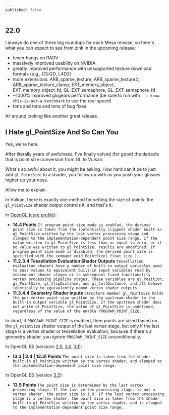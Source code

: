 ```yaml
---
published: false
---
```

## 22.0

I always do one of these big roundups for each Mesa release, so here's what you can expect to see from zink in the upcoming release:
* fewer hangs on RADV
* massively improved usability on NVIDIA
* greatly improved performance with unsupported texture download formats (e.g., CS:GO, L4D2)
* more extensions: ARB_sparse_texture, ARB_sparse_texture2, ARB_sparse_texture_clamp, EXT_memory_object, EXT_memory_object_fd, GL_EXT_semaphore, GL_EXT_semaphore_fd
* ~1000% improved glxgears performance (be sure to run with `--i-know-this-is-not-a-benchmark` to see the real speed)
* tons and tons and tons of bug fixes

All around looking like another great release.

## I Hate gl_PointSize And So Can You
Yes, we're here.

After literally years of awfulness, I've finally solved (for good) the debacle that is point size conversion from GL to Vulkan.

What's so awful about it, you might be asking. How hard can it be to just add `gl_PointSize` to a shader, you follow up with as you push your glasses higher up your nose.

Allow me to explain.

In Vulkan, there is exactly one method for setting the size of points: the `gl_PointSize` shader output controls it, and that's it.

In [OpenGL (core profile)](https://www.khronos.org/registry/OpenGL/specs/gl/glspec46.core.pdf):
* **14.4 Points** `If program point size mode is enabled, the derived point size is taken from the (potentially clipped) shader built-in gl_PointSize written by the last vertex processing stage and clamped to the implementation-dependent point size range. If the value written to gl_PointSize is less than or equal to zero, or if no value was written to gl_PointSize, results are undefined. If program point size mode is disabled, the derived point size is specified with the command void PointSize( float size );`
* **11.2.3.4 Tessellation Evaluation Shader Outputs** `Tessellation evaluation shaders have a number of built-in output variables used to pass values to equivalent built-in input variables read by subsequent shader stages or to subsequent fixed functionality vertex processing pipeline stages. These variables are gl_Position, gl_PointSize, gl_ClipDistance, and gl_CullDistance, and all behave identically to equivalently named vertex shader outputs.`
* **11.3.4.4 Geometry Shader Inputs** `Structure member gl_PointSize holds the per-vertex point size written by the upstream shader to the built-in output variable gl_PointSize. If the upstream shader does not write gl_PointSize, the value of gl_PointSize is undefined, regardless of the value of the enable PROGRAM_POINT_SIZE.`

In short, if `PROGRAM_POINT_SIZE` is enabled, then points are sized based on the `gl_PointSize` shader output of the last vertex stage, but only if the last stage is a vertex shader or tessellation evaluation, because if there's a geometry shader, you ignore `PROGRAM_POINT_SIZE` unconditionally.

In OpenGL ES (versions [2.0](https://www.khronos.org/registry/OpenGL/specs/es/2.0/es_full_spec_2.0.withchanges.pdf), [3.0](https://www.khronos.org/registry/OpenGL/specs/es/3.0/es_spec_3.0.withchanges.pdf), [3.1](https://www.khronos.org/registry/OpenGL/specs/es/3.1/es_spec_3.1.withchanges.pdf)):
* **(3.3 | 3.4 | 13.3) Points** `The point size is taken from the shader built-in gl_PointSize written by the
vertex shader, and clamped to the implementation-dependent point size range.`

In OpenGL ES (version [3.2](https://www.khronos.org/registry/OpenGL/specs/es/3.2/es_spec_3.2.withchanges.pdf)):
* **13.5 Points** `The point size is determined by the last vertex processing stage. If the last vertex processing stage. is not a vertex shader, the point size is 1.0. If the last vertex processing stage is a vertex shader, the point size is taken from the shader built-in gl_PointSize written by the vertex shader, and is clamped to the implementation-dependent point size range.`